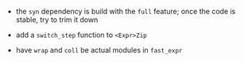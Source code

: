 - the `syn` dependency is build with the `full` feature; once the code is stable, try to trim it
  down

- add a `switch_step` function to `<Expr>Zip`

- have `wrap` and `coll` be actual modules in `fast_expr`